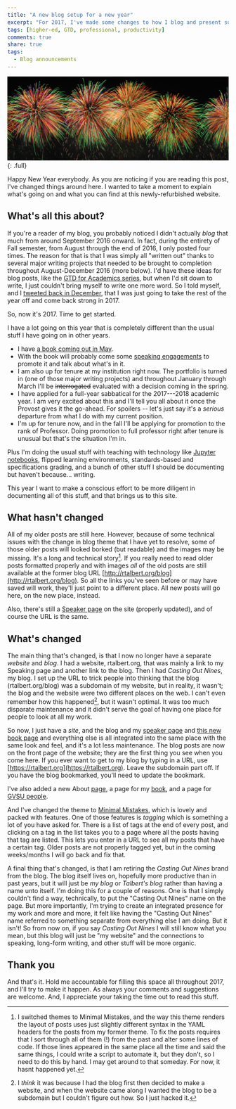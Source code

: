 ```yaml
---
title: "A new blog setup for a new year"
excerpt: "For 2017, I've made some changes to how I blog and present some of my ideas. Hope you like them."
tags: [higher-ed, GTD, professional, productivity]
comments: true
share: true
tags:
  - Blog announcements
---
```


![full](/assets/images/hny.jpg){: .full}

Happy New Year everybody. As you are noticing if you are reading this post, I've changed things around here. I wanted to take a moment to explain what's going on and what you can find at this newly-refurbished website. 


## What's all this about? 

If you're a reader of my blog, you probably noticed I didn't actually _blog_  that much from around September 2016 onward. In fact, during the entirety of Fall semester, from August through the end of 2016, I only posted four times. The reason for that is that I was simply all "written out" thanks to several major writing projects that needed to be brought to completion throughout August-December 2016 (more below). I'd have these ideas for blog posts, like the [GTD for Academics series](http://rtalbert.org/blog/2016/gtd-for-academics-setting-stage), but when I'd sit down to write, I just couldn't bring myself to write one more word. So I told myself, and I [tweeted back in December](https://twitter.com/RobertTalbert/status/805522948392161280), that I was just going to take the rest of the year off and come back strong in 2017. 

So, now it's 2017. Time to get started. 

I have a lot going on this year that is completely different than the usual stuff I have going on in other years. 

+ I have [a book coming out in May](http://rtalbert.org/book/). 
+ With the book will probably come some [speaking engagements](http://rtalbert.org/speaking/) to promote it and talk about what's in it. 
+ I am also up for tenure at my institution right now. The portfolio is turned in (one of those major writing projects) and throughout January through March I'll be <strike>interrogated</strike> evaluated with a decision coming in the spring. 
+ I have applied for a full-year sabbatical for the 2017---2018 academic year. I am very excited about this and I'll tell you all about it once the Provost gives it the go-ahead. For spoilers -- let's just say it's a _serious_ departure from what I do with my current position. 
+ I'm up for tenure now, and in the fall I'll be applying for promotion to the rank of Professor. Doing promotion to full professor right after tenure is unusual but that's the situation I'm in. 

Plus I'm doing the usual stuff with teaching with technology like [Jupyter notebooks](http://jupyter.org/), flipped learning environments, standards-based and specifications grading, and a bunch of other stuff I should be documenting but haven't because... writing. 

This year I want to make a conscious effort to be more diligent in documenting all of this stuff, and that brings us to this site. 

## What hasn't changed

All of my older posts are still here. However, because of some technical issues with the change in blog theme that I have yet to resolve, some of those older posts will looked borked (but readable) and the images may be missing. It's a long and technical story[^1]. If you really need to read older posts formatted properly and with images _all_ of the old posts are still available at the former blog URL [http://rtalbert.org/blog](http://rtalbert.org/blog). So all the links you've seen before or may have saved will work, they'll just point to a different place. All new posts will go here, on the new place, instead. 

[^1]: I switched themes to Minimal Mistakes, and the way this theme renders the layout of posts uses just slightly different syntax in the YAML headers for the posts from my former theme. To fix the posts requires that I sort through all of them (!) from the past and alter some lines of code. If those lines appeared in the same place all the time and said the same things, I could write a script to automate it, but they don't, so I need to do this by hand. I may get around to that someday. For now, it hasnt happened yet. 

Also, there's still a [Speaker page](http://rtalbert.org/speaking/) on the site (properly updated), and of course the URL is the same. 

## What's changed

The main thing that's changed, is that I now no longer have a separate _website_ and _blog_. I had a website, rtalbert.org, that was mainly a link to my Speaking page and another link to the blog. Then I had _Casting Out Nines_, my blog. I set up the URL to trick people into thinking that the blog (rtalbert.org/blog) was a subdomain of my website, but in reality, it wasn't; the blog and the website were two different places on the web. I can't even remember how this happened[^2], but it wasn't optimal. It was too much disparate maintenance and it didn't serve the goal of having one place for people to look at all my work. 

So now, I just have a _site_, and the blog and my [speaker page](http://rtalbert.org/speaking/) and [this new book page](http://rtalbert.org/book/) and everything else is all integrated into the same place with the same look and feel, and it's a lot less maintenance. The blog posts are now on the front page of the website; they are the first thing you see when you come here. If you ever want to get to my blog by typing in a URL, use [https://rtalbert.org](https://rtalbert.org). Leave the subdomain part off. If you have the blog bookmarked, you'll need to update the bookmark. 

I've also added a new About [page](http://rtalbert.org/about/), a page for my [book](http://rtalbert.org/book/), and a page for [GVSU people](http://rtalbert.org/gvsu/). 

And I've changed the theme to [Minimal Mistakes](https://mademistakes.com/work/minimal-mistakes-jekyll-theme/), which is lovely and packed with features. One of those features is _tagging_ which is something a lot of you have asked for. There is a list of tags at the end of every post, and clicking on a tag in the list takes you to a page where all the posts having that tag are listed. This lets you enter in a URL to see all my posts that have a certain tag. Older posts are not properly tagged yet, but in the coming weeks/months I will go back and fix that. 

A final thing that's changed, is that I am retiring the _Casting Out Nines_ brand from the blog. The blog itself lives on, hopefully more productive than in past years, but it will just be _my blog_ or _Talbert's blog_ rather than having a name unto itself. I'm doing this for a couple of reasons. One is that I simply couldn't find a way, technically, to put the "Casting Out Nines" name on the page. But more importantly, I'm trying to create an integrated presence for my work and more and more, it felt like having the "Casting Out Nines" name referred to something separate from everything else I am doing. But it isn't! So from now on, if you say _Casting Out Nines_ I will still know what you mean, but this blog will just be "my website" and the connections to speaking, long-form writing, and other stuff will be more organic. 

[^2]: I _think_ it was because I had the blog first then decided to make a website, and when the website came along I wanted the blog to be a subdomain but I couldn't figure out how. So I just hacked it. 

## Thank you

And that's it. Hold me accountable for filling this space all throughout 2017, and I'll try to make it happen. As always your comments and suggestions are welcome. And, I appreciate your taking the time out to read this stuff. 



